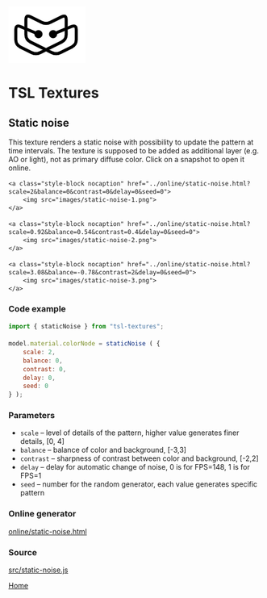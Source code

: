 <img class="logo" src="../assets/logo/logo.png">


# TSL Textures


## Static noise
This texture renders a static noise with possibility to update
the pattern at time intervals. The texture is supposed to be
added as additional layer (e.g. AO or light), not as primary
diffuse color. Click on a snapshot to open it online.

<p class="gallery">

	<a class="style-block nocaption" href="../online/static-noise.html?scale=2&balance=0&contrast=0&delay=0&seed=0">
		<img src="images/static-noise-1.png">
	</a>

	<a class="style-block nocaption" href="../online/static-noise.html?scale=0.92&balance=0.54&contrast=0.4&delay=0&seed=0">
		<img src="images/static-noise-2.png">
	</a>

	<a class="style-block nocaption" href="../online/static-noise.html?scale=3.08&balance=-0.78&contrast=2&delay=0&seed=0">
		<img src="images/static-noise-3.png">
	</a>

</p>


### Code example

```js
import { staticNoise } from "tsl-textures";

model.material.colorNode = staticNoise ( {
	scale: 2,
	balance: 0,
	contrast: 0,
	delay: 0,
	seed: 0
} );
```


### Parameters

* `scale` &ndash; level of details of the pattern, higher value generates finer details, [0, 4]
* `balance` &ndash; balance of color and background, [-3,3]
* `contrast` &ndash; sharpness of contrast between color and background, [-2,2]
* `delay` &ndash; delay for automatic change of noise, 0 is for FPS=148, 1 is for FPS=1
* `seed` &ndash; number for the random generator, each value generates specific pattern


### Online generator

[online/static-noise.html](../online/static-noise.html)


### Source

[src/static-noise.js](https://github.com/boytchev/tsl-textures/blob/main/src/static-noise.js)

		
<div class="footnote">
	<a href="../">Home</a>
</div>